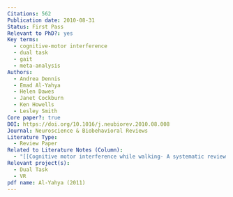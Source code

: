 ```yaml
---
Citations: 562
Publication date: 2010-08-31
Status: First Pass
Relevant to PhD?: yes
Key terms:
  - cognitive-motor interference
  - dual task
  - gait
  - meta-analysis
Authors:
  - Andrea Dennis
  - Emad Al-Yahya
  - Helen Dawes
  - Janet Cockburn
  - Ken Howells
  - Lesley Smith
Core paper?: true
DOI: https://doi.org/10.1016/j.neubiorev.2010.08.008
Journal: Neuroscience & Biobehavioral Reviews
Literature Type:
  - Review Paper
Related to Literature Notes (Column):
  - "[[Cognitive motor interference while walking- A systematic review and meta-analysis 2]]"
Relevant project(s):
  - Dual Task
  - VR
pdf name: Al-Yahya (2011)
---
```

